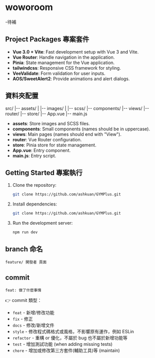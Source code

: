 # woworoom

-待補

## Project Packages 專案套件

- **Vue 3.0 + Vite**: Fast development setup with Vue 3 and Vite.
- **Vue Router**: Handle navigation in the application.
- **Pinia**: State management for the Vue application.
- **tailwindcss**: Responsive CSS framework for styling.
- **VeeValidate**: Form validation for user inputs.
- **AOS/SweetAlert2**: Provide animations and alert dialogs.

## 資料夾配置

src/
|-- assets/
| |-- images/
| |-- scss/
|-- components/
|-- views/
|-- router/
|-- store/
|-- App.vue
|-- main.js

- **assets**: Store images and SCSS files.
- **components**: Small components (names should be in uppercase).
- **views**: Main pages (names should end with "View").
- **router**: Vue Router configuration.
- **store**: Pinia store for state management.
- **App.vue**: Entry component.
- **main.js**: Entry script.

## Getting Started 專案執行

1. Clone the repository:

   ```bash
   git clone https://github.com/ashkuan/GYMPlus.git
   ```

2. Install dependencies:

   ```bash
   git clone https://github.com/ashkuan/GYMPlus.git
   ```

3. Run the development server:

   ```bash
   npm run dev
   ```

## branch 命名

`feature/ 開發者 頁面`

## commit

`feat: 做了什麼事情`

👉 commit 類型：

- `feat` - 新增/修改功能
- `fix` - 修正
- `docs` - 修改/新增文件
- `style` - 修改程式碼格式或風格，不影響原有運作，例如 ESLin
- `refactor` - 重構 or 優化，不屬於 bug 也不屬於新增功能等
- `test` - 增加測試功能 (when adding missing tests)
- `chore` - 增加或修改第三方套件(輔助工具)等 (maintain)
